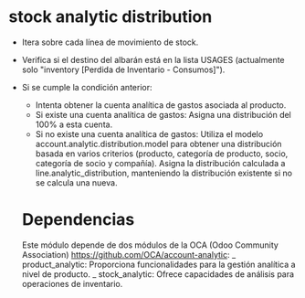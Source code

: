 # stock analytic distribution

- Itera sobre cada línea de movimiento de stock.
- Verifica si el destino del albarán está en la lista USAGES (actualmente solo "inventory [Perdida de Inventario - Consumos]").
- Si se cumple la condición anterior:

  - Intenta obtener la cuenta analítica de gastos asociada al producto.
  - Si existe una cuenta analítica de gastos:
    Asigna una distribución del 100% a esta cuenta.
  - Si no existe una cuenta analítica de gastos:
    Utiliza el modelo account.analytic.distribution.model para obtener una distribución basada en varios criterios (producto, categoría de producto, socio, categoría de socio y compañía).
    Asigna la distribución calculada a line.analytic_distribution, manteniendo la distribución existente si no se calcula una nueva.

  # Dependencias

  Este módulo depende de dos módulos de la OCA (Odoo Community Association) https://github.com/OCA/account-analytic:
  _ product_analytic: Proporciona funcionalidades para la gestión analítica a nivel de producto.
  _ stock_analytic: Ofrece capacidades de análisis para operaciones de inventario.
